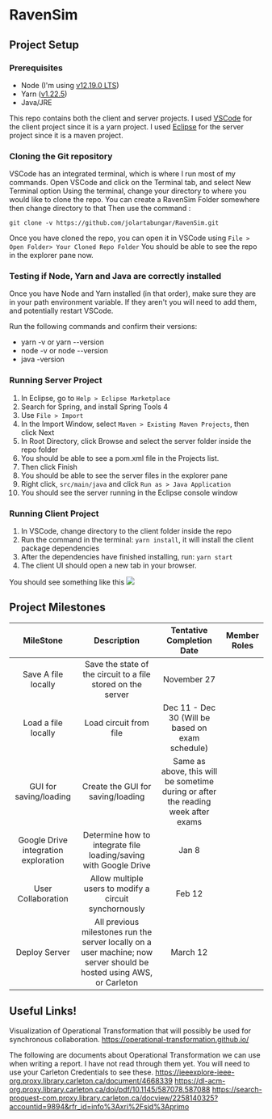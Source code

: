# RavenSim
## Project Setup
### Prerequisites
- Node (I'm using [v12.19.0 LTS](https://nodejs.org/en/))
- Yarn ([v1.22.5](https://classic.yarnpkg.com/en/docs/install#windows-stable))
- Java/JRE

This repo contains both the client and server projects.
I used [VSCode](https://code.visualstudio.com/) for the client project since it is a yarn project.
I used [Eclipse](https://www.eclipse.org/downloads/) for the server project since it is a maven project.

### Cloning the Git repository
VSCode has an integrated terminal, which is where I run most of my commands.
Open VSCode and click on the Terminal tab, and select New Terminal option
Using the terminal, change your directory to where you would like to clone the repo.
You can create a RavenSim Folder somewhere then change directory to that
Then use the command :

`
git clone -v https://github.com/jolartabungar/RavenSim.git
`

Once you have cloned the repo, you can open it in VSCode using `File > Open Folder> Your Cloned Repo Folder`
You should be able to see the repo in the explorer pane now.

### Testing if Node, Yarn and Java are correctly installed
Once you have Node and Yarn installed (in that order), make sure they are in your path environment variable.
If they aren't you will need to add them, and potentially restart VSCode.

Run the following commands and confirm their versions:
- yarn -v or yarn --version
- node -v or node --version
- java -version

### Running Server Project
1. In Eclipse, go to `Help > Eclipse Marketplace`
2. Search for Spring, and install Spring Tools 4
3. Use `File > Import`
4. In the Import Window, select `Maven > Existing Maven Projects`, then click Next
5. In Root Directory, click Browse and select the server folder inside the repo folder
6. You should be able to see a pom.xml file in the Projects list.
7. Then click Finish
8. You should be able to see the server files in the explorer pane
9. Right click, `src/main/java` and click `Run as > Java Application`
10. You should see the server running in the Eclipse console window

### Running Client Project
1. In VSCode, change directory to the client folder inside the repo
2. Run the command in the terminal: `yarn install`, it will install the client package dependencies
3. After the dependencies have finished installing, run: `yarn start`
4. The client UI should open a new tab in your browser.

You should see something like this ![](https://github.com/jolartabungar/RavenSim/blob/master/images/example_setup.PNG)

## Project Milestones
|               MileStone              |                                                      Description                                                     | Tentative Completion Date | Member Roles |
|:------------------------------------:|:--------------------------------------------------------------------------------------------------------------------:|:-------------------------:|:------------:|
|          Save A file locally         |                             Save the state of the circuit to a file stored on the server                             |        November 27        |              |
|          Load a file locally         |                                                Load circuit from file                                                |      Dec 11 - Dec 30 (Will be based on exam schedule)     |              |
|        GUI for saving/loading        |                                           Create the GUI for saving/loading                                          |       Same as above, this will be sometime during or after the reading week after exams                    |              |
| Google Drive integration exploration |                           Determine how to integrate file loading/saving with Google Drive                           |           Jan 8           |              |
|          User Collaboration          |                                Allow multiple users to modify a circuit synchornously                                |           Feb 12          |              |
|             Deploy Server            | All previous milestones run the server locally on a user machine; now server should be hosted using AWS, or Carleton |          March 12         |              |

## Useful Links!
Visualization of Operational Transformation that will possibly be used for synchronous collaboration.
https://operational-transformation.github.io/

The following are documents about Operational Transformation we can use when writing a report. I have not read through them yet. 
You will need to use your Carleton Credentials to see these.
https://ieeexplore-ieee-org.proxy.library.carleton.ca/document/4668339
https://dl-acm-org.proxy.library.carleton.ca/doi/pdf/10.1145/587078.587088
https://search-proquest-com.proxy.library.carleton.ca/docview/2258140325?accountid=9894&rfr_id=info%3Axri%2Fsid%3Aprimo

